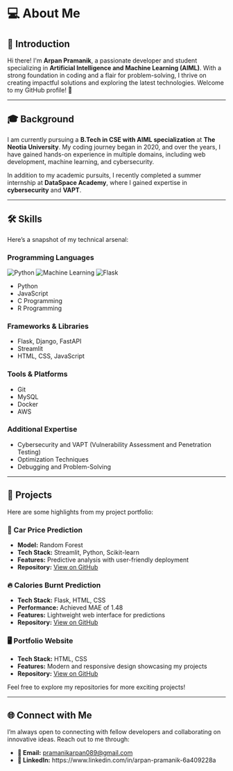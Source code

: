 # 💻 About Me

## 👋 Introduction

Hi there! I'm **Arpan Pramanik**, a passionate developer and student specializing in **Artificial Intelligence and Machine Learning (AIML)**. With a strong foundation in coding and a flair for problem-solving, I thrive on creating impactful solutions and exploring the latest technologies. Welcome to my GitHub profile! 🎉

---

## 🎓 Background

I am currently pursuing a **B.Tech in CSE with AIML specialization** at **The Neotia University**. My coding journey began in 2020, and over the years, I have gained hands-on experience in multiple domains, including web development, machine learning, and cybersecurity.

In addition to my academic pursuits, I recently completed a summer internship at **DataSpace Academy**, where I gained expertise in **cybersecurity** and **VAPT**.

---

## 🛠️ Skills

Here’s a snapshot of my technical arsenal:

### Programming Languages

![Python](https://img.shields.io/badge/Python-3776AB?style=for-the-badge&logo=python&logoColor=white)
![Machine Learning](https://img.shields.io/badge/Machine%20Learning-%23902D3F.svg?&style=for-the-badge&logo=TensorFlow&logoColor=white)
![Flask](https://img.shields.io/badge/Flask-000000?style=for-the-badge&logo=flask&logoColor=white)
- Python
- JavaScript
- C Programming
- R Programming

### Frameworks & Libraries

- Flask, Django, FastAPI
- Streamlit
- HTML, CSS, JavaScript

### Tools & Platforms

- Git
- MySQL
- Docker
- AWS

### Additional Expertise

- Cybersecurity and VAPT (Vulnerability Assessment and Penetration Testing)
- Optimization Techniques
- Debugging and Problem-Solving

---

## 🚀 Projects

Here are some highlights from my project portfolio:

### 🌟 Car Price Prediction

- **Model:** Random Forest
- **Tech Stack:** Streamlit, Python, Scikit-learn
- **Features:** Predictive analysis with user-friendly deployment
- **Repository:** [View on GitHub](https://github.com/arpanpramanik2003/Car-Price-Prediction-Streamlit.git)

### 🔥 Calories Burnt Prediction

- **Tech Stack:** Flask, HTML, CSS
- **Performance:** Achieved MAE of 1.48
- **Features:** Lightweight web interface for predictions
- **Repository:** [View on GitHub](https://github.com/arpanpramanik2003/Calories_Burnt_Prediction_Using_Flask.git)

### 🖥️ Portfolio Website

- **Tech Stack:** HTML, CSS
- **Features:** Modern and responsive design showcasing my projects
- **Repository:** [View on GitHub](https://github.com/arpanpramanik2003/project-website.git)

Feel free to explore my repositories for more exciting projects!

---

## 🌐 Connect with Me

I’m always open to connecting with fellow developers and collaborating on innovative ideas. Reach out to me through:

- **📧 Email:** [pramanikarpan089@gmail.com](mailto\:pramanikarpan089@gmail.com)
- **🔗 LinkedIn:** https\://www\.linkedin.com/in/arpan-pramanik-6a409228a
